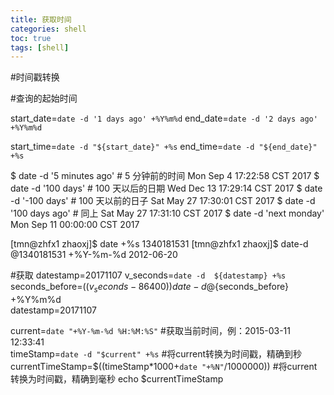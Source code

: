 ```yaml
---
title: 获取时间
categories: shell   
toc: true  
tags: [shell]
---
```






#时间戳转换


#查询的起始时间

start_date=`date -d '1 days ago' +%Y%m%d`
end_date=`date -d '2 days ago' +%Y%m%d`

start_time=`date -d "${start_date}" +%s`
end_time=`date -d "${end_date}" +%s`



$ date -d '5 minutes ago' # 5 分钟前的时间
Mon Sep  4 17:22:58 CST 2017
$ date -d '100 days'      # 100 天以后的日期
Wed Dec 13 17:29:14 CST 2017
$ date -d '-100 days'     # 100 天以前的日子
Sat May 27 17:30:01 CST 2017
$ date -d '100 days ago'  # 同上
Sat May 27 17:31:10 CST 2017
$ date -d 'next monday'    
Mon Sep 11 00:00:00 CST 2017


[tmn@zhfx1 zhaoxj]$ date +%s
1340181531
[tmn@zhfx1 zhaoxj]$ date-d @1340181531 +%Y-%m-%d 
2012-06-20

#获取
datestamp=20171107
v_seconds=`date -d  ${datestamp} +%s`
seconds_before=$((v_seconds-86400))
date -d @${seconds_before} +%Y%m%d  
datestamp=20171107




current=`date "+%Y-%m-%d %H:%M:%S"`     #获取当前时间，例：2015-03-11 12:33:41       
timeStamp=`date -d "$current" +%s`      #将current转换为时间戳，精确到秒
currentTimeStamp=$((timeStamp*1000+`date "+%N"`/1000000)) #将current转换为时间戳，精确到毫秒
echo $currentTimeStamp



